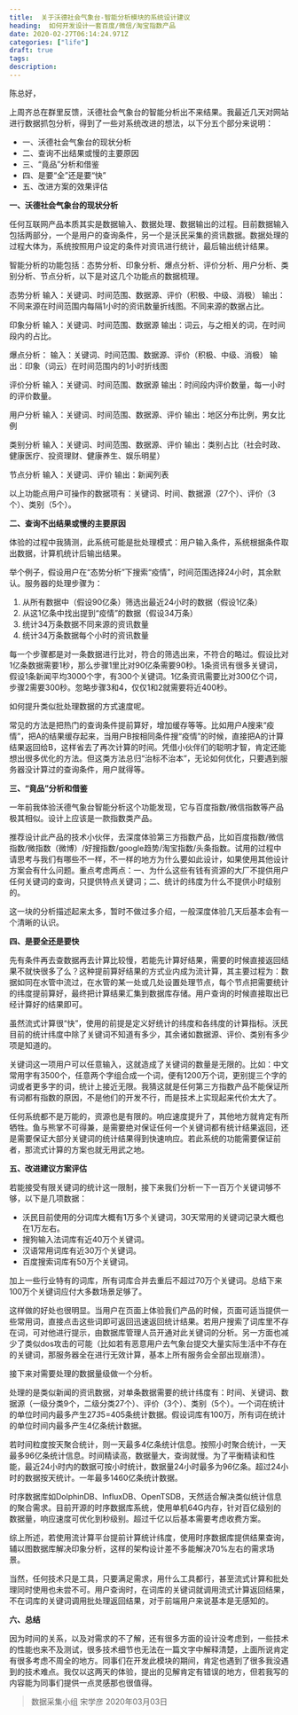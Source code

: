 ```yaml
---
title:  关于沃德社会气象台-智能分析模块的系统设计建议
heading:  如何开发设计一套百度/微信/淘宝指数产品
date: 2020-02-27T06:14:24.971Z
categories: ["life"]
draft: true
tags: 
description: 
---
```


陈总好，

上周齐总在群里反馈，沃德社会气象台的智能分析出不来结果。我最近几天对网站进行数据抓包分析，得到了一些对系统改进的想法，以下分五个部分来说明：

 - 一、沃德社会气象台的现状分析
 - 二、查询不出结果或慢的主要原因
 - 三、“竟品”分析和借鉴
 - 四、是要“全”还是要“快”
 - 五、改进方案的效果评估
 
**一、沃德社会气象台的现状分析**

任何互联网产品本质其实是数据输入、数据处理、数据输出的过程。目前数据输入包括两部分，一个是用户的查询条件，另一个是沃民采集的资讯数据。数据处理的过程大体为，系统按照用户设定的条件对资讯进行统计，最后输出统计结果。

智能分析的功能包括：态势分析、印象分析、爆点分析、评价分析、用户分析、类别分析、节点分析，以下是对这几个功能点的数据梳理。


态势分析
输入：关键词、时间范围、数据源、评价（积极、中级、消极）
输出：不同来源在时间范围内每隔1小时的资讯数量折线图。不同来源的数据占比。


印象分析
输入：关键词、时间范围、数据源
输出：词云，与之相关的词，在时间段内的占比。

爆点分析：
输入：关键词、时间范围、数据源、评价（积极、中级、消极）
输出：印象（词云）在时间范围内的1小时折线图

评价分析
输入：关键词、时间范围、数据源
输出：时间段内评价数量，每一小时的评价数量。


用户分析
输入：关键词、时间范围、数据源、评价
输出：地区分布比例，男女比例

类别分析
输入：关键词、时间范围、数据源、评价
输出：类别占比（社会时政、健康医疗、投资理财、健康养生、娱乐明星）

节点分析
输入：关键词、评价
输出：新闻列表


以上功能点用户可操作的数据项有：关键词、时间、数据源（27个）、评价（3个）、类别（5个）。


**二、查询不出结果或慢的主要原因**

体验的过程中我猜测，此系统可能是批处理模式：用户输入条件，系统根据条件取出数据，计算机统计后输出结果。

举个例子，假设用户在“态势分析”下搜索“疫情”，时间范围选择24小时，其余默认。服务器的处理步骤为：

 1. 从所有数据中（假设90亿条）筛选出最近24小时的数据（假设1亿条）
 2. 从这1亿条中找出提到“疫情”的数据（假设34万条）
 3. 统计34万条数据不同来源的资讯数量
 4. 统计34万条数据每个小时的资讯数量

每一个步骤都是对一条数据进行比对，符合的筛选出来，不符合的略过。假设比对1亿条数据需要1秒，那么步骤1里比对90亿条需要90秒。1条资讯有很多关键词，假设1条新闻平均3000个字，有300个关键词。1亿条资讯需要比对300亿个词，步骤2需要300秒。忽略步骤3和4，仅仅1和2就需要将近400秒。

如何提升类似批处理数据的方式速度呢。

常见的方法是把热门的查询条件提前算好，增加缓存等等。比如用户A搜来“疫情”，把A的结果缓存起来，当用户B按相同条件搜“疫情”的时候，直接把A的计算结果返回给B，这样省去了再次计算的时间。凭借小伙伴们的聪明才智，肯定还能想出很多优化的方法。但这类方法总归“治标不治本”，无论如何优化，只要遇到服务器没计算过的查询条件，用户就得等。

**三、“竟品”分析和借鉴**

一年前我体验沃德气象台智能分析这个功能发现，它与百度指数/微信指数等产品极其相似。设计上应该是一款指数类产品。

推荐设计此产品的技术小伙伴，去深度体验第三方指数产品，比如百度指数/微信指数/微指数（微博）/好搜指数/google趋势/淘宝指数/头条指数。试用的过程中请思考与我们有哪些不一样，不一样的地方为什么要如此设计，如果使用其他设计方案会有什么问题。重点考虑两点：一、为什么这些有钱有资源的大厂不提供用户任何关键词的查询，只提供特点关键词；二、统计的纬度为什么不提供小时级别的。

这一块的分析描述起来太多，暂时不做过多介绍，一般深度体验几天后基本会有一个清晰的认识。


**四、是要全还是要快**

先有条件再去查数据再去计算比较慢，若能先计算好结果，需要的时候直接返回结果不就快很多了么？这种提前算好结果的方式业内成为流计算，其主要过程为：数据如同在水管中流过，在水管的某一处或几处设置处理节点，每个节点把需要统计的纬度提前算好，最终把计算结果汇集到数据库存储。用户查询的时候直接取出已经计算好的结果即可。

虽然流式计算很“快”，使用的前提是定义好统计的纬度和各纬度的计算指标。沃民目前的统计纬度中除了关键词不知道有多少，其余诸如数据源、评价、类别有多少项是知道的。

关键词这一项用户可以任意输入，这就造成了关键词的数量是无限的。比如：中文常用字有3500个，任意两个字组合成一个词，便有1200万个词，更别提三个字的词或者更多字的词，统计上接近无限。我猜这就是任何第三方指数产品不能保证所有词都有指数的原因，不是他们的开发不行，而是技术上实现起来代价太大了。

任何系统都不是万能的，资源也是有限的。响应速度提升了，其他地方就肯定有所牺牲。鱼与熊掌不可得兼，是需要绝对保证任何一个关键词都有统计结果返回，还是需要保证大部分关键词的统计结果得到快速响应。若此系统的功能需要保证前者，那流式计算的方案也就无用武之地。

**五、改进建议方案评估**

若能接受有限关键词的统计这一限制，接下来我们分析一下一百万个关键词够不够，以下是几项数据：

 - 沃民目前使用的分词库大概有1万多个关键词，30天常用的关键词记录大概也在1万左右。
 - 搜狗输入法词库有近40万个关键词。
 - 汉语常用词库有近30万个关键词。
 - 百度搜索词库有50万个关键词。

加上一些行业特有的词库，所有词库合并去重后不超过70万个关键词。总结下来100万个关键词应付大多数场景足够了。

这样做的好处也很明显。当用户在页面上体验我们产品的时候，页面可适当提供一些常用词，直接点击这些词即可返回迅速返回统计结果。若用户搜索了词库里不存在词，可对他进行提示，由数据库管理人员开通对此关键词的分析。另一方面也减少了类似dos攻击的可能（比如若有恶意用户去气象台提交大量实际生活中不存在的关键词，那服务器全在进行无效计算，基本上所有服务会全部出现崩溃）。


接下来对需要处理的数据量级做一个分析。

处理的是类似新闻的资讯数据，对单条数据需要的统计纬度有：时间、关键词、数据源（一级分类9个，二级分类27个）、评价（3个）、类别（5个）。一个词在统计的单位时间内最多产生27*3*5=405条统计数据。假设词库有100万，所有词在统计的单位时间内最多产生4亿条统计数据。

若时间粒度按天聚合统计，则一天最多4亿条统计信息。按照小时聚合统计，一天最多96亿条统计信息。时间精读高，数据量大，查询就慢。为了平衡精读和性能，最近24小时内的数据可按小时统计，数据量24小时最多为96亿条。超过24小时的数据按天统计。一年最多1460亿条统计数据。

时序数据库如DolphinDB、InfluxDB、OpenTSDB，天然适合解决类似统计信息的聚合需求。目前开源的时序数据库系统，使用单机64G内存，针对百亿级别的数据量，响应速度可优化到秒级别。超过千亿以后基本需要考虑收费方案。

综上所述，若使用流计算平台提前计算统计纬度，使用时序数据库提供结果查询，辅以图数据库解决印象分析，这样的架构设计差不多能解决70%左右的需求场景。

当然，任何技术只是工具，只要满足需求，用什么工具都行，甚至流式计算和批处理同时使用也未尝不可。用户查询时，在词库的关键词就调用流式计算返回结果，不在词库的关键词调用批处理返回结果，对于前端用户来说基本是无感知的。


**六、总结**

因为时间的关系，以及对需求的不了解，还有很多方面的设计没考虑到，一些技术的性能也来不及测试，很多技术细节也无法在一篇文字中解释清楚，上面所说肯定有很多考虑不周全的地方。同事们在开发此模块的期间，肯定也遇到了很多我没遇到的技术难点。我仅以这两天的体验，提出的见解肯定有错误的地方，但若我写的内容能为同事们提供一点灵感那也很值得。


>  数据采集小组 宋学彦 2020年03月03日














